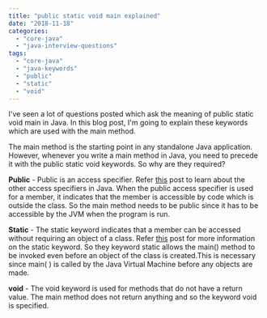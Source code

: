 ```yaml
---
title: "public static void main explained"
date: "2018-11-18"
categories: 
  - "core-java"
  - "java-interview-questions"
tags: 
  - "core-java"
  - "java-keywords"
  - "public"
  - "static"
  - "void"
---
```


I've seen a lot of questions posted which ask the meaning of public static void main in Java. In this blog post, I'm going to explain these keywords which are used with the main method.

The main method is the starting point in any standalone Java application. However, whenever you write a main method in Java, you need to precede it with the public static void keywords. So why are they required?

**Public** - Public is an access specifier. Refer [this](http://learnjava.co.in/java-access-specifiers-explained/) post to learn about the other access specifiers in Java. When the public access specifier is used for a member, it indicates that the member is accessible by code which is outside the class. So the main method needs to be public since it has to be accessible by the JVM when the program is run.

**Static** - The static keyword indicates that a member can be accessed without requiring an object of a class. Refer [this](http://learnjava.co.in/static-keyword-explained/) post for more information on the static keyword. So they keyword static allows the main() method to be invoked even before an object of the class is created.This is necessary since main( ) is called by the Java Virtual Machine before any objects are made.

**void** - The void keyword is used for methods that do not have a return value. The main method does not return anything and so the keyword void is specified.
